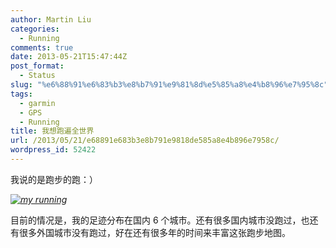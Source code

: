 ```yaml
---
author: Martin Liu
categories:
  - Running
comments: true
date: 2013-05-21T15:47:44Z
post_format:
  - Status
slug: "%e6%88%91%e6%83%b3%e8%b7%91%e9%81%8d%e5%85%a8%e4%b8%96%e7%95%8c"
tags:
  - garmin
  - GPS
  - Running
title: 我想跑遍全世界
url: /2013/05/21/e68891e683b3e8b791e9818de585a8e4b896e7958c/
wordpress_id: 52422
---
```


我说的是跑步的跑：）

_[![my running ](http://7bv9gn.com1.z0.glb.clouddn.com/wp-content/uploads/2013/05/Safari.jpg)](http://7bv9gn.com1.z0.glb.clouddn.com/wp-content/uploads/2013/05/Safari.jpg)_

目前的情况是，我的足迹分布在国内 6 个城市。还有很多国内城市没跑过，也还有很多外国城市没有跑过，好在还有很多年的时间来丰富这张跑步地图。
